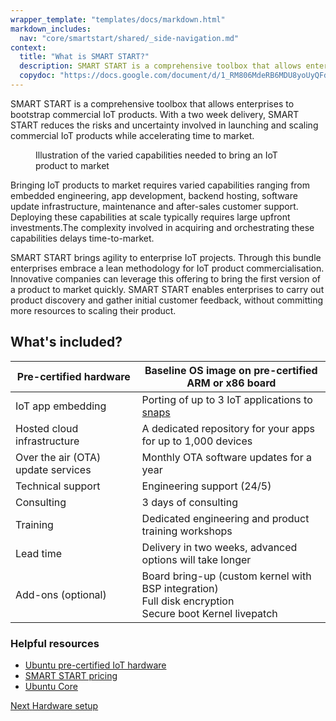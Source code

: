 ```yaml
---
wrapper_template: "templates/docs/markdown.html"
markdown_includes:
  nav: "core/smartstart/shared/_side-navigation.md"
context:
  title: "What is SMART START?"
  description: SMART START is a comprehensive toolbox that allows enterprises to bootstrap commercial IoT products.
  copydoc: "https://docs.google.com/document/d/1_RM806MdeRB6MDU8yoUyQFdZqopJobiKrqzgwUQm8J8/edit"
---
```


SMART START is a comprehensive toolbox that allows enterprises to bootstrap commercial IoT products. With a two week delivery, SMART START reduces the risks and uncertainty involved in launching and scaling commercial IoT products while accelerating time to market.

<figure>
  <img src="https://assets.ubuntu.com/v1/eb79a8ba-5b010931dbb1e5285b3232bde2c3c212a75fa4d9_2_690x423.png" style="margin: 0;" alt="">
  <figcaption>Illustration of the varied capabilities needed to bring an IoT product to market</figcaption>
</figure>

Bringing IoT products to market requires varied capabilities ranging from embedded engineering, app development, backend hosting, software update infrastructure, maintenance and after-sales customer support. Deploying these capabilities at scale typically requires large upfront investments.The complexity involved in acquiring and orchestrating these capabilities delays time-to-market.

SMART START brings agility to enterprise IoT projects. Through this bundle enterprises embrace a lean methodology for IoT product commercialisation. Innovative companies can leverage this offering to bring the first version of a product to market quickly. SMART START enables enterprises to carry out product discovery and gather initial customer feedback, without committing more resources to scaling their product.

## What's included?

|Pre-certified hardware|Baseline OS image on pre-certified ARM or x86 board|
| --- | --- |
|IoT app embedding|Porting of up to 3 IoT applications to [snaps](http://snapcraft.io/docs/getting-started)|
|Hosted cloud infrastructure|A dedicated repository for your apps for up to 1,000 devices|
|Over the air (OTA) update services|Monthly OTA software updates for a year|
|Technical support|Engineering support (24/5)|
|Consulting|3 days of consulting|
|Training|Dedicated engineering and product training workshops|
|Lead time|Delivery in two weeks, advanced options will take longer|
|Add-ons (optional)|Board bring-up (custom kernel with BSP integration) <br>Full disk encryption <br>Secure boot  Kernel livepatch|

### Helpful resources

- [Ubuntu pre-certified IoT hardware](https://certification.ubuntu.com/iot)
- [SMART START pricing](/pricing/devices)
- [Ubuntu Core](/core)

<footer class="p-article-pagination">
  <a class="p-article-pagination__link--next" href="/core/smartstart/guide/hardware-setup">
    <span class="p-article-pagination__label">Next</span>
    <span class="p-article-pagination__title">Hardware setup</span>
  </a>
</footer>
